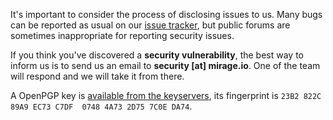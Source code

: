 It's important to consider the process of disclosing issues to us. Many bugs
can be reported as usual on our [issue tracker][issues], but public forums are
sometimes inappropriate for reporting security issues.

If you think you've discovered a **security vulnerability**, the best way to
inform us is to send us an email to **security [at] mirage.io**.  One of the
team will respond and we will take it from there.

A OpenPGP key is [available from the keyservers](http://keys.mayfirst.org/pks/lookup?op=get&fingerprint=on&search=0x4A732D757C0EDA74), its fingerprint is `23B2 822C 89A9 EC73 C7DF  0748 4A73 2D75 7C0E DA74`.

[issues]: https://github.com/mirage/mirage/issues

